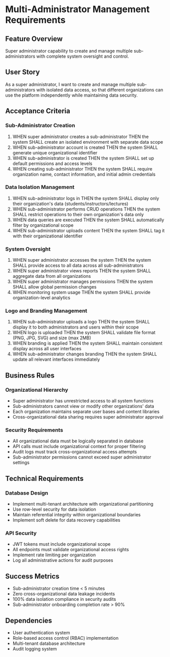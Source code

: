 # Multi-Administrator Management Requirements

## Feature Overview
Super administrator capability to create and manage multiple sub-administrators with complete system oversight and control.

## User Story
As a super administrator, I want to create and manage multiple sub-administrators with isolated data access, so that different organizations can use the platform independently while maintaining data security.

## Acceptance Criteria

### Sub-Administrator Creation
1. WHEN super administrator creates a sub-administrator THEN the system SHALL create an isolated environment with separate data scope
2. WHEN sub-administrator account is created THEN the system SHALL generate unique organizational identifier
3. WHEN sub-administrator is created THEN the system SHALL set up default permissions and access levels
4. WHEN creating sub-administrator THEN the system SHALL require organization name, contact information, and initial admin credentials

### Data Isolation Management
1. WHEN sub-administrator logs in THEN the system SHALL display only their organization's data (students/instructors/lectures)
2. WHEN sub-administrator performs CRUD operations THEN the system SHALL restrict operations to their own organization's data only
3. WHEN data queries are executed THEN the system SHALL automatically filter by organizational scope
4. WHEN sub-administrator uploads content THEN the system SHALL tag it with their organizational identifier

### System Oversight
1. WHEN super administrator accesses the system THEN the system SHALL provide access to all data across all sub-administrators
2. WHEN super administrator views reports THEN the system SHALL aggregate data from all organizations
3. WHEN super administrator manages permissions THEN the system SHALL allow global permission changes
4. WHEN monitoring system usage THEN the system SHALL provide organization-level analytics

### Logo and Branding Management
1. WHEN sub-administrator uploads a logo THEN the system SHALL display it to both administrators and users within their scope
2. WHEN logo is uploaded THEN the system SHALL validate file format (PNG, JPG, SVG) and size (max 2MB)
3. WHEN branding is applied THEN the system SHALL maintain consistent display across all user interfaces
4. WHEN sub-administrator changes branding THEN the system SHALL update all relevant interfaces immediately

## Business Rules

### Organizational Hierarchy
- Super administrator has unrestricted access to all system functions
- Sub-administrators cannot view or modify other organizations' data
- Each organization maintains separate user bases and content libraries
- Cross-organizational data sharing requires super administrator approval

### Security Requirements
- All organizational data must be logically separated in database
- API calls must include organizational context for proper filtering
- Audit logs must track cross-organizational access attempts
- Sub-administrator permissions cannot exceed super administrator settings

## Technical Requirements

### Database Design
- Implement multi-tenant architecture with organizational partitioning
- Use row-level security for data isolation
- Maintain referential integrity within organizational boundaries
- Implement soft delete for data recovery capabilities

### API Security
- JWT tokens must include organizational scope
- All endpoints must validate organizational access rights
- Implement rate limiting per organization
- Log all administrative actions for audit purposes

## Success Metrics
- Sub-administrator creation time < 5 minutes
- Zero cross-organizational data leakage incidents
- 100% data isolation compliance in security audits
- Sub-administrator onboarding completion rate > 90%

## Dependencies
- User authentication system
- Role-based access control (RBAC) implementation
- Multi-tenant database architecture
- Audit logging system